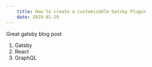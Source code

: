 ```yaml
---
    title: How to create a customizable Gatsby Plugin
    date: 2019-01-29
---
```


Great gatsby blog post

1. Gatsby
2. React
3. GraphQL